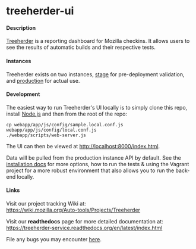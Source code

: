 treeherder-ui
=============

#### Description
[Treeherder](https://treeherder.mozilla.org) is a reporting dashboard for Mozilla checkins. It allows users to see the results of automatic builds and their respective tests.


#### Instances
Treeherder exists on two instances, [stage](https://treeherder.allizom.org) for pre-deployment validation, and [production](https://treeherder.mozilla.org) for actual use.


#### Development
The easiest way to run Treeherder's UI locally is to simply clone this repo, install [Node.js](http://nodejs.org/download/) and then from the root of the repo:

```
cp webapp/app/js/config/sample.local.conf.js webapp/app/js/config/local.conf.js
./webapp/scripts/web-server.js
```

The UI can then be viewed at [http://localhost:8000/index.html](http://localhost:8000/index.html).

Data will be pulled from the production instance API by default. See the [installation docs](https://treeherder-service.readthedocs.org/en/latest/installation.html) for more options, how to run the tests & using the Vagrant project for a more robust environment that also allows you to run the back-end locally.


#### Links

Visit our project tracking Wiki at:  
https://wiki.mozilla.org/Auto-tools/Projects/Treeherder

Visit our **readthedocs** page for more detailed documentation at:  
https://treeherder-service.readthedocs.org/en/latest/index.html

File any bugs you may encounter [here](https://bugzilla.mozilla.org/enter_bug.cgi?product=Tree+Management&component=Treeherder).
